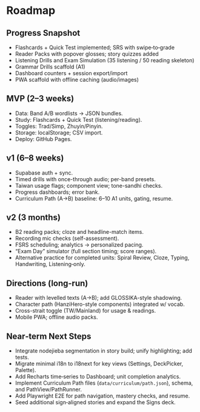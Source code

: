 # Roadmap

## Progress Snapshot
- Flashcards + Quick Test implemented; SRS with swipe‑to‑grade
- Reader Packs with popover glosses; story quizzes added
- Listening Drills and Exam Simulation (35 listening / 50 reading skeleton)
- Grammar Drills scaffold (A1)
- Dashboard counters + session export/import
- PWA scaffold with offline caching (audio/images)

## MVP (2–3 weeks)
- Data: Band A/B wordlists → JSON bundles.
- Study: Flashcards + Quick Test (listening/reading).
- Toggles: Trad/Simp, Zhuyin/Pinyin.
- Storage: localStorage; CSV import.
- Deploy: GitHub Pages.

## v1 (6–8 weeks)
- Supabase auth + sync.
- Timed drills with once-through audio; per-band presets.
- Taiwan usage flags; component view; tone-sandhi checks.
- Progress dashboards; error bank.
 - Curriculum Path (A→B) baseline: 6–10 A1 units, gating, resume.

## v2 (3 months)
- B2 reading packs; cloze and headline-match items.
- Recording mic checks (self-assessment).
- FSRS scheduling; analytics → personalized pacing.
- “Exam Day” simulator (full section timing; score ranges).
 - Alternative practice for completed units: Spiral Review, Cloze, Typing, Handwriting, Listening‑only.

## Directions (long-run)
- Reader with levelled texts (A→B); add GLOSSIKA-style shadowing.
- Character path (HanziHero-style components) integrated w/ vocab.
- Cross-strait toggle (TW/Mainland) for usage & readings.
- Mobile PWA; offline audio packs.

## Near‑term Next Steps
- Integrate nodejieba segmentation in story build; unify highlighting; add tests.
- Migrate minimal i18n to i18next for key views (Settings, DeckPicker, Palette).
- Add Recharts time‑series to Dashboard; unit completion analytics.
- Implement Curriculum Path files (`data/curriculum/path.json`), schema, and PathView/PathRunner.
- Add Playwright E2E for path navigation, mastery checks, and resume.
- Seed additional sign‑aligned stories and expand the Signs deck.
